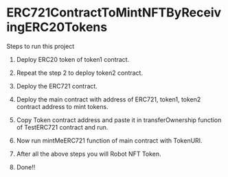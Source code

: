 # ERC721ContractToMintNFTByReceivingERC20Tokens

Steps to run this project

1) Deploy ERC20 token of token1 contract.

2) Repeat the step 2 to deploy token2 contract.

3) Deploy the ERC721 contract.

4) Deploy the main contract with address of ERC721, token1, token2 contract address to mint tokens.

5) Copy Token contract address and paste it in transferOwnership function of TestERC721 contract and run.

6) Now run mintMeERC721 function of main contract with TokenURI.

7) After all the above steps you will Robot NFT Token. 

8) Done!!
